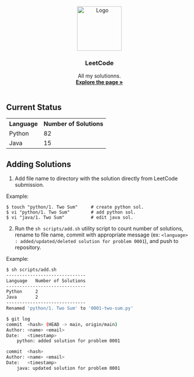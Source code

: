 <!--
**       .@@@@@@@*  ,@@@@@@@@     @@@     .@@@@@@@    @@@,    @@@% (@@@@@@@@
**       .@@    @@@ ,@@          @@#@@    .@@    @@@  @@@@   @@@@% (@@
**       .@@@@@@@/  ,@@@@@@@    @@@ #@@   .@@     @@  @@ @@ @@/@@% (@@@@@@@
**       .@@    @@% ,@@        @@@@@@@@@  .@@    @@@  @@  @@@@ @@% (@@
**       .@@    #@@ ,@@@@@@@@ @@@     @@@ .@@@@@@.    @@  .@@  @@% (@@@@@@@@
-->

<!-- PROJECT LOGO -->
<br />
<p align="center">
	<a href="https://github.com/Vaansh/leetcode">
	<img src="https://scontent.fyto3-1.fna.fbcdn.net/v/t39.30808-6/305317853_616467910000160_3824851731065368025_n.png?_nc_cat=100&ccb=1-7&_nc_sid=09cbfe&_nc_aid=0&_nc_ohc=0A9m31hDRnwAX_Q0ZUJ&_nc_ht=scontent.fyto3-1.fna&oh=00_AfBo1Nu6rypCrNCAhz8suqrxPV6X7Cgse5zwQIpNkFPowQ&oe=64EE885B" alt="Logo" height="120">
	</a>
<h3 align="center">LeetCode</h3>
<p align="center">
	All my solutionns.
	<br />
	<a href="https://github.com/Vaansh/leetcode"><strong>Explore the page »</strong></a>
	<br />
	<br />
</p>
</p>

<!-- TEAM MEMBERS -->

## Current Status

<!-- SOLUTIONS_START -->
    
<table style='width:100%; text-align:left;'>
<tr>
<th style='text-align:center;'>Language</th>
<th style='text-align:center;'>Number of Solutions</th>
</tr>
<tr>
<td>Python</td>
<td>      82</td>
</tr>
<tr>
<td>Java</td>
<td>      15</td>
</tr>
</table>
    
<!-- SOLUTIONS_END -->









## Adding Solutions

1. Add file name to directory with the solution directly from LeetCode submission.

Example:

```
$ touch "python/1. Two Sum"     # create python sol.
$ vi "python/1. Two Sum"        # add python sol.
$ vi "java/1. Two Sum"          # edit java sol.
```

2. Run the `sh scripts/add.sh` utility script to count number of solutions, rename to file name, commit with appropriate message (ex: `<language> : added/updated/deleted solution for problem 0001`), and push to repository.

Example:

```sh
$ sh scripts/add.sh
------------------------------
Language   Number of Solutions
------------------------------
Python     2
Java       2
------------------------------
Renamed 'python/1. Two Sum' to '0001-two-sum.py'

$ git log
commit  <hash> (HEAD -> main, origin/main)
Author: <name> <email>
Date:   <timestamp>
    python: added solution for problem 0001

commit  <hash>
Author: <name> <email>
Date:   <timestamp>
    java: updated solution for problem 0001
```

